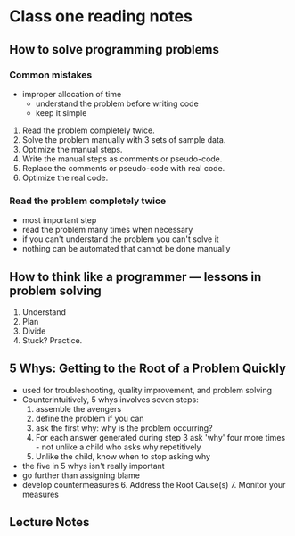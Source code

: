 # Class one reading notes

## How to solve programming problems

### Common mistakes

- improper allocation of time
  - understand the problem before writing code
  - keep it simple

1. Read the problem completely twice.
2. Solve the problem manually with 3 sets of sample data.
3. Optimize the manual steps.
4. Write the manual steps as comments or pseudo-code.
5. Replace the comments or pseudo-code with real code.
6. Optimize the real code.

### Read the problem completely twice

- most important step
- read the problem many times when necessary
- if you can't understand the problem you can't solve it
- nothing can be automated that cannot be done manually

## How to think like a programmer — lessons in problem solving

1. Understand
2. Plan
3. Divide
4. Stuck? Practice.

## 5 Whys: Getting to the Root of a Problem Quickly

- used for troubleshooting, quality improvement, and problem solving
- Counterintuitively, 5 whys involves seven steps:
  1. assemble the avengers
  2. define the problem if you can
  3. ask the first why: why is the problem occurring?
  4. For each answer generated during step 3 ask 'why' four more times - not unlike a child who asks why repetitively
  5. Unlike the child, know when to stop asking why
- the five in 5 whys isn't really important
- go further than assigning blame
- develop countermeasures
  6. Address the Root Cause(s)
  7. Monitor your measures

## Lecture Notes
